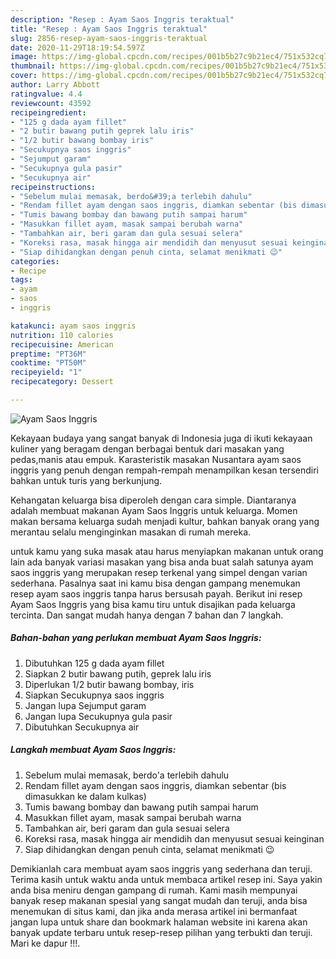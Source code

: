 ```yaml
---
description: "Resep : Ayam Saos Inggris teraktual"
title: "Resep : Ayam Saos Inggris teraktual"
slug: 2856-resep-ayam-saos-inggris-teraktual
date: 2020-11-29T18:19:54.597Z
image: https://img-global.cpcdn.com/recipes/001b5b27c9b21ec4/751x532cq70/ayam-saos-inggris-foto-resep-utama.jpg
thumbnail: https://img-global.cpcdn.com/recipes/001b5b27c9b21ec4/751x532cq70/ayam-saos-inggris-foto-resep-utama.jpg
cover: https://img-global.cpcdn.com/recipes/001b5b27c9b21ec4/751x532cq70/ayam-saos-inggris-foto-resep-utama.jpg
author: Larry Abbott
ratingvalue: 4.4
reviewcount: 43592
recipeingredient:
- "125 g dada ayam fillet"
- "2 butir bawang putih geprek lalu iris"
- "1/2 butir bawang bombay iris"
- "Secukupnya saos inggris"
- "Sejumput garam"
- "Secukupnya gula pasir"
- "Secukupnya air"
recipeinstructions:
- "Sebelum mulai memasak, berdo&#39;a terlebih dahulu"
- "Rendam fillet ayam dengan saos inggris, diamkan sebentar (bis dimasukkan ke dalam kulkas)"
- "Tumis bawang bombay dan bawang putih sampai harum"
- "Masukkan fillet ayam, masak sampai berubah warna"
- "Tambahkan air, beri garam dan gula sesuai selera"
- "Koreksi rasa, masak hingga air mendidih dan menyusut sesuai keinginan"
- "Siap dihidangkan dengan penuh cinta, selamat menikmati 😉"
categories:
- Recipe
tags:
- ayam
- saos
- inggris

katakunci: ayam saos inggris 
nutrition: 110 calories
recipecuisine: American
preptime: "PT36M"
cooktime: "PT50M"
recipeyield: "1"
recipecategory: Dessert

---
```



![Ayam Saos Inggris](https://img-global.cpcdn.com/recipes/001b5b27c9b21ec4/751x532cq70/ayam-saos-inggris-foto-resep-utama.jpg)

Kekayaan budaya yang sangat banyak di Indonesia juga di ikuti kekayaan kuliner yang beragam dengan berbagai bentuk dari masakan yang pedas,manis atau empuk. Karasteristik masakan Nusantara ayam saos inggris yang penuh dengan rempah-rempah menampilkan kesan tersendiri bahkan untuk turis yang berkunjung.




Kehangatan keluarga bisa diperoleh dengan cara simple. Diantaranya adalah membuat makanan Ayam Saos Inggris untuk keluarga. Momen makan bersama keluarga sudah menjadi kultur, bahkan banyak orang yang merantau selalu menginginkan masakan di rumah mereka.

untuk kamu yang suka masak atau harus menyiapkan makanan untuk orang lain ada banyak variasi masakan yang bisa anda buat salah satunya ayam saos inggris yang merupakan resep terkenal yang simpel dengan varian sederhana. Pasalnya saat ini kamu bisa dengan gampang menemukan resep ayam saos inggris tanpa harus bersusah payah.
Berikut ini resep Ayam Saos Inggris yang bisa kamu tiru untuk disajikan pada keluarga tercinta. Dan sangat mudah hanya dengan 7 bahan dan 7 langkah.


<!--inarticleads1-->

##### Bahan-bahan yang perlukan membuat Ayam Saos Inggris:

1. Dibutuhkan 125 g dada ayam fillet
1. Siapkan 2 butir bawang putih, geprek lalu iris
1. Diperlukan 1/2 butir bawang bombay, iris
1. Siapkan Secukupnya saos inggris
1. Jangan lupa Sejumput garam
1. Jangan lupa Secukupnya gula pasir
1. Dibutuhkan Secukupnya air




<!--inarticleads2-->

##### Langkah membuat  Ayam Saos Inggris:

1. Sebelum mulai memasak, berdo&#39;a terlebih dahulu
1. Rendam fillet ayam dengan saos inggris, diamkan sebentar (bis dimasukkan ke dalam kulkas)
1. Tumis bawang bombay dan bawang putih sampai harum
1. Masukkan fillet ayam, masak sampai berubah warna
1. Tambahkan air, beri garam dan gula sesuai selera
1. Koreksi rasa, masak hingga air mendidih dan menyusut sesuai keinginan
1. Siap dihidangkan dengan penuh cinta, selamat menikmati 😉




Demikianlah cara membuat ayam saos inggris yang sederhana dan teruji. Terima kasih untuk waktu anda untuk membaca artikel resep ini. Saya yakin anda bisa meniru dengan gampang di rumah. Kami masih mempunyai banyak resep makanan spesial yang sangat mudah dan teruji, anda bisa menemukan di situs kami, dan jika anda merasa artikel ini bermanfaat jangan lupa untuk share dan bookmark halaman website ini karena akan banyak update terbaru untuk resep-resep pilihan yang terbukti dan teruji. Mari ke dapur !!!. 
